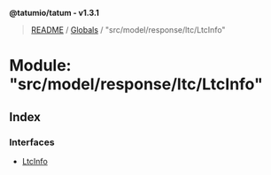 **@tatumio/tatum - v1.3.1**

> [README](../README.md) / [Globals](../globals.md) / "src/model/response/ltc/LtcInfo"

# Module: "src/model/response/ltc/LtcInfo"

## Index

### Interfaces

* [LtcInfo](../interfaces/_src_model_response_ltc_ltcinfo_.ltcinfo.md)
